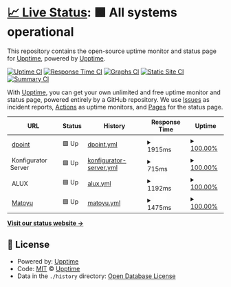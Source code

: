 # [📈 Live Status](https://upptime.github.io/upptime): <!--live status--> **🟩 All systems operational**

This repository contains the open-source uptime monitor and status page for [Upptime](https://upptime.js.org), powered by [Upptime](https://github.com/upptime/upptime).

[![Uptime CI](https://github.com/upptime/upptime/workflows/Uptime%20CI/badge.svg)](https://github.com/upptime/upptime/actions?query=workflow%3A%22Uptime+CI%22)
[![Response Time CI](https://github.com/upptime/upptime/workflows/Response%20Time%20CI/badge.svg)](https://github.com/upptime/upptime/actions?query=workflow%3A%22Response+Time+CI%22)
[![Graphs CI](https://github.com/upptime/upptime/workflows/Graphs%20CI/badge.svg)](https://github.com/upptime/upptime/actions?query=workflow%3A%22Graphs+CI%22)
[![Static Site CI](https://github.com/upptime/upptime/workflows/Static%20Site%20CI/badge.svg)](https://github.com/upptime/upptime/actions?query=workflow%3A%22Static+Site+CI%22)
[![Summary CI](https://github.com/upptime/upptime/workflows/Summary%20CI/badge.svg)](https://github.com/upptime/upptime/actions?query=workflow%3A%22Summary+CI%22)

With [Upptime](https://upptime.js.org), you can get your own unlimited and free uptime monitor and status page, powered entirely by a GitHub repository. We use [Issues](https://github.com/upptime/upptime/issues) as incident reports, [Actions](https://github.com/upptime/upptime/actions) as uptime monitors, and [Pages](https://upptime.github.io/upptime) for the status page.

<!--start: status pages-->
<!-- This summary is generated by Upptime (https://github.com/upptime/upptime) -->
<!-- Do not edit this manually, your changes will be overwritten -->
<!-- prettier-ignore -->
| URL | Status | History | Response Time | Uptime |
| --- | ------ | ------- | ------------- | ------ |
| <img alt="" src="https://icons.duckduckgo.com/ip3/www.dpoint.si.ico" height="13"> [dpoint](https://www.dpoint.si) | 🟩 Up | [dpoint.yml](https://github.com/matejplestenjak/uptime-monitoring/commits/HEAD/history/dpoint.yml) | <details><summary><img alt="Response time graph" src="./graphs/dpoint/response-time-week.png" height="20"> 1915ms</summary><br><a href="https://upptime.github.io/upptime/history/dpoint"><img alt="Response time 1980" src="https://img.shields.io/endpoint?url=https%3A%2F%2Fraw.githubusercontent.com%2Fmatejplestenjak%2Fuptime-monitoring%2FHEAD%2Fapi%2Fdpoint%2Fresponse-time.json"></a><br><a href="https://upptime.github.io/upptime/history/dpoint"><img alt="24-hour response time 2015" src="https://img.shields.io/endpoint?url=https%3A%2F%2Fraw.githubusercontent.com%2Fmatejplestenjak%2Fuptime-monitoring%2FHEAD%2Fapi%2Fdpoint%2Fresponse-time-day.json"></a><br><a href="https://upptime.github.io/upptime/history/dpoint"><img alt="7-day response time 1915" src="https://img.shields.io/endpoint?url=https%3A%2F%2Fraw.githubusercontent.com%2Fmatejplestenjak%2Fuptime-monitoring%2FHEAD%2Fapi%2Fdpoint%2Fresponse-time-week.json"></a><br><a href="https://upptime.github.io/upptime/history/dpoint"><img alt="30-day response time 1922" src="https://img.shields.io/endpoint?url=https%3A%2F%2Fraw.githubusercontent.com%2Fmatejplestenjak%2Fuptime-monitoring%2FHEAD%2Fapi%2Fdpoint%2Fresponse-time-month.json"></a><br><a href="https://upptime.github.io/upptime/history/dpoint"><img alt="1-year response time 1980" src="https://img.shields.io/endpoint?url=https%3A%2F%2Fraw.githubusercontent.com%2Fmatejplestenjak%2Fuptime-monitoring%2FHEAD%2Fapi%2Fdpoint%2Fresponse-time-year.json"></a></details> | <details><summary><a href="https://upptime.github.io/upptime/history/dpoint">100.00%</a></summary><a href="https://upptime.github.io/upptime/history/dpoint"><img alt="All-time uptime 100.00%" src="https://img.shields.io/endpoint?url=https%3A%2F%2Fraw.githubusercontent.com%2Fmatejplestenjak%2Fuptime-monitoring%2FHEAD%2Fapi%2Fdpoint%2Fuptime.json"></a><br><a href="https://upptime.github.io/upptime/history/dpoint"><img alt="24-hour uptime 100.00%" src="https://img.shields.io/endpoint?url=https%3A%2F%2Fraw.githubusercontent.com%2Fmatejplestenjak%2Fuptime-monitoring%2FHEAD%2Fapi%2Fdpoint%2Fuptime-day.json"></a><br><a href="https://upptime.github.io/upptime/history/dpoint"><img alt="7-day uptime 100.00%" src="https://img.shields.io/endpoint?url=https%3A%2F%2Fraw.githubusercontent.com%2Fmatejplestenjak%2Fuptime-monitoring%2FHEAD%2Fapi%2Fdpoint%2Fuptime-week.json"></a><br><a href="https://upptime.github.io/upptime/history/dpoint"><img alt="30-day uptime 100.00%" src="https://img.shields.io/endpoint?url=https%3A%2F%2Fraw.githubusercontent.com%2Fmatejplestenjak%2Fuptime-monitoring%2FHEAD%2Fapi%2Fdpoint%2Fuptime-month.json"></a><br><a href="https://upptime.github.io/upptime/history/dpoint"><img alt="1-year uptime 100.00%" src="https://img.shields.io/endpoint?url=https%3A%2F%2Fraw.githubusercontent.com%2Fmatejplestenjak%2Fuptime-monitoring%2FHEAD%2Fapi%2Fdpoint%2Fuptime-year.json"></a></details>
| <img alt="" src="https://icons.duckduckgo.com/ip3/null.ico" height="13"> Konfigurator Server | 🟩 Up | [konfigurator-server.yml](https://github.com/matejplestenjak/uptime-monitoring/commits/HEAD/history/konfigurator-server.yml) | <details><summary><img alt="Response time graph" src="./graphs/konfigurator-server/response-time-week.png" height="20"> 715ms</summary><br><a href="https://upptime.github.io/upptime/history/konfigurator-server"><img alt="Response time 599" src="https://img.shields.io/endpoint?url=https%3A%2F%2Fraw.githubusercontent.com%2Fmatejplestenjak%2Fuptime-monitoring%2FHEAD%2Fapi%2Fkonfigurator-server%2Fresponse-time.json"></a><br><a href="https://upptime.github.io/upptime/history/konfigurator-server"><img alt="24-hour response time 550" src="https://img.shields.io/endpoint?url=https%3A%2F%2Fraw.githubusercontent.com%2Fmatejplestenjak%2Fuptime-monitoring%2FHEAD%2Fapi%2Fkonfigurator-server%2Fresponse-time-day.json"></a><br><a href="https://upptime.github.io/upptime/history/konfigurator-server"><img alt="7-day response time 715" src="https://img.shields.io/endpoint?url=https%3A%2F%2Fraw.githubusercontent.com%2Fmatejplestenjak%2Fuptime-monitoring%2FHEAD%2Fapi%2Fkonfigurator-server%2Fresponse-time-week.json"></a><br><a href="https://upptime.github.io/upptime/history/konfigurator-server"><img alt="30-day response time 649" src="https://img.shields.io/endpoint?url=https%3A%2F%2Fraw.githubusercontent.com%2Fmatejplestenjak%2Fuptime-monitoring%2FHEAD%2Fapi%2Fkonfigurator-server%2Fresponse-time-month.json"></a><br><a href="https://upptime.github.io/upptime/history/konfigurator-server"><img alt="1-year response time 599" src="https://img.shields.io/endpoint?url=https%3A%2F%2Fraw.githubusercontent.com%2Fmatejplestenjak%2Fuptime-monitoring%2FHEAD%2Fapi%2Fkonfigurator-server%2Fresponse-time-year.json"></a></details> | <details><summary><a href="https://upptime.github.io/upptime/history/konfigurator-server">100.00%</a></summary><a href="https://upptime.github.io/upptime/history/konfigurator-server"><img alt="All-time uptime 99.97%" src="https://img.shields.io/endpoint?url=https%3A%2F%2Fraw.githubusercontent.com%2Fmatejplestenjak%2Fuptime-monitoring%2FHEAD%2Fapi%2Fkonfigurator-server%2Fuptime.json"></a><br><a href="https://upptime.github.io/upptime/history/konfigurator-server"><img alt="24-hour uptime 100.00%" src="https://img.shields.io/endpoint?url=https%3A%2F%2Fraw.githubusercontent.com%2Fmatejplestenjak%2Fuptime-monitoring%2FHEAD%2Fapi%2Fkonfigurator-server%2Fuptime-day.json"></a><br><a href="https://upptime.github.io/upptime/history/konfigurator-server"><img alt="7-day uptime 100.00%" src="https://img.shields.io/endpoint?url=https%3A%2F%2Fraw.githubusercontent.com%2Fmatejplestenjak%2Fuptime-monitoring%2FHEAD%2Fapi%2Fkonfigurator-server%2Fuptime-week.json"></a><br><a href="https://upptime.github.io/upptime/history/konfigurator-server"><img alt="30-day uptime 100.00%" src="https://img.shields.io/endpoint?url=https%3A%2F%2Fraw.githubusercontent.com%2Fmatejplestenjak%2Fuptime-monitoring%2FHEAD%2Fapi%2Fkonfigurator-server%2Fuptime-month.json"></a><br><a href="https://upptime.github.io/upptime/history/konfigurator-server"><img alt="1-year uptime 99.97%" src="https://img.shields.io/endpoint?url=https%3A%2F%2Fraw.githubusercontent.com%2Fmatejplestenjak%2Fuptime-monitoring%2FHEAD%2Fapi%2Fkonfigurator-server%2Fuptime-year.json"></a></details>
| <img alt="" src="https://icons.duckduckgo.com/ip3/null.ico" height="13"> ALUX | 🟩 Up | [alux.yml](https://github.com/matejplestenjak/uptime-monitoring/commits/HEAD/history/alux.yml) | <details><summary><img alt="Response time graph" src="./graphs/alux/response-time-week.png" height="20"> 1192ms</summary><br><a href="https://upptime.github.io/upptime/history/alux"><img alt="Response time 1348" src="https://img.shields.io/endpoint?url=https%3A%2F%2Fraw.githubusercontent.com%2Fmatejplestenjak%2Fuptime-monitoring%2FHEAD%2Fapi%2Falux%2Fresponse-time.json"></a><br><a href="https://upptime.github.io/upptime/history/alux"><img alt="24-hour response time 1178" src="https://img.shields.io/endpoint?url=https%3A%2F%2Fraw.githubusercontent.com%2Fmatejplestenjak%2Fuptime-monitoring%2FHEAD%2Fapi%2Falux%2Fresponse-time-day.json"></a><br><a href="https://upptime.github.io/upptime/history/alux"><img alt="7-day response time 1192" src="https://img.shields.io/endpoint?url=https%3A%2F%2Fraw.githubusercontent.com%2Fmatejplestenjak%2Fuptime-monitoring%2FHEAD%2Fapi%2Falux%2Fresponse-time-week.json"></a><br><a href="https://upptime.github.io/upptime/history/alux"><img alt="30-day response time 1333" src="https://img.shields.io/endpoint?url=https%3A%2F%2Fraw.githubusercontent.com%2Fmatejplestenjak%2Fuptime-monitoring%2FHEAD%2Fapi%2Falux%2Fresponse-time-month.json"></a><br><a href="https://upptime.github.io/upptime/history/alux"><img alt="1-year response time 1348" src="https://img.shields.io/endpoint?url=https%3A%2F%2Fraw.githubusercontent.com%2Fmatejplestenjak%2Fuptime-monitoring%2FHEAD%2Fapi%2Falux%2Fresponse-time-year.json"></a></details> | <details><summary><a href="https://upptime.github.io/upptime/history/alux">100.00%</a></summary><a href="https://upptime.github.io/upptime/history/alux"><img alt="All-time uptime 100.00%" src="https://img.shields.io/endpoint?url=https%3A%2F%2Fraw.githubusercontent.com%2Fmatejplestenjak%2Fuptime-monitoring%2FHEAD%2Fapi%2Falux%2Fuptime.json"></a><br><a href="https://upptime.github.io/upptime/history/alux"><img alt="24-hour uptime 100.00%" src="https://img.shields.io/endpoint?url=https%3A%2F%2Fraw.githubusercontent.com%2Fmatejplestenjak%2Fuptime-monitoring%2FHEAD%2Fapi%2Falux%2Fuptime-day.json"></a><br><a href="https://upptime.github.io/upptime/history/alux"><img alt="7-day uptime 100.00%" src="https://img.shields.io/endpoint?url=https%3A%2F%2Fraw.githubusercontent.com%2Fmatejplestenjak%2Fuptime-monitoring%2FHEAD%2Fapi%2Falux%2Fuptime-week.json"></a><br><a href="https://upptime.github.io/upptime/history/alux"><img alt="30-day uptime 100.00%" src="https://img.shields.io/endpoint?url=https%3A%2F%2Fraw.githubusercontent.com%2Fmatejplestenjak%2Fuptime-monitoring%2FHEAD%2Fapi%2Falux%2Fuptime-month.json"></a><br><a href="https://upptime.github.io/upptime/history/alux"><img alt="1-year uptime 100.00%" src="https://img.shields.io/endpoint?url=https%3A%2F%2Fraw.githubusercontent.com%2Fmatejplestenjak%2Fuptime-monitoring%2FHEAD%2Fapi%2Falux%2Fuptime-year.json"></a></details>
| <img alt="" src="https://icons.duckduckgo.com/ip3/matoyu.si.ico" height="13"> [Matoyu](https://matoyu.si) | 🟩 Up | [matoyu.yml](https://github.com/matejplestenjak/uptime-monitoring/commits/HEAD/history/matoyu.yml) | <details><summary><img alt="Response time graph" src="./graphs/matoyu/response-time-week.png" height="20"> 1475ms</summary><br><a href="https://upptime.github.io/upptime/history/matoyu"><img alt="Response time 1468" src="https://img.shields.io/endpoint?url=https%3A%2F%2Fraw.githubusercontent.com%2Fmatejplestenjak%2Fuptime-monitoring%2FHEAD%2Fapi%2Fmatoyu%2Fresponse-time.json"></a><br><a href="https://upptime.github.io/upptime/history/matoyu"><img alt="24-hour response time 1517" src="https://img.shields.io/endpoint?url=https%3A%2F%2Fraw.githubusercontent.com%2Fmatejplestenjak%2Fuptime-monitoring%2FHEAD%2Fapi%2Fmatoyu%2Fresponse-time-day.json"></a><br><a href="https://upptime.github.io/upptime/history/matoyu"><img alt="7-day response time 1475" src="https://img.shields.io/endpoint?url=https%3A%2F%2Fraw.githubusercontent.com%2Fmatejplestenjak%2Fuptime-monitoring%2FHEAD%2Fapi%2Fmatoyu%2Fresponse-time-week.json"></a><br><a href="https://upptime.github.io/upptime/history/matoyu"><img alt="30-day response time 1472" src="https://img.shields.io/endpoint?url=https%3A%2F%2Fraw.githubusercontent.com%2Fmatejplestenjak%2Fuptime-monitoring%2FHEAD%2Fapi%2Fmatoyu%2Fresponse-time-month.json"></a><br><a href="https://upptime.github.io/upptime/history/matoyu"><img alt="1-year response time 1468" src="https://img.shields.io/endpoint?url=https%3A%2F%2Fraw.githubusercontent.com%2Fmatejplestenjak%2Fuptime-monitoring%2FHEAD%2Fapi%2Fmatoyu%2Fresponse-time-year.json"></a></details> | <details><summary><a href="https://upptime.github.io/upptime/history/matoyu">100.00%</a></summary><a href="https://upptime.github.io/upptime/history/matoyu"><img alt="All-time uptime 99.80%" src="https://img.shields.io/endpoint?url=https%3A%2F%2Fraw.githubusercontent.com%2Fmatejplestenjak%2Fuptime-monitoring%2FHEAD%2Fapi%2Fmatoyu%2Fuptime.json"></a><br><a href="https://upptime.github.io/upptime/history/matoyu"><img alt="24-hour uptime 100.00%" src="https://img.shields.io/endpoint?url=https%3A%2F%2Fraw.githubusercontent.com%2Fmatejplestenjak%2Fuptime-monitoring%2FHEAD%2Fapi%2Fmatoyu%2Fuptime-day.json"></a><br><a href="https://upptime.github.io/upptime/history/matoyu"><img alt="7-day uptime 100.00%" src="https://img.shields.io/endpoint?url=https%3A%2F%2Fraw.githubusercontent.com%2Fmatejplestenjak%2Fuptime-monitoring%2FHEAD%2Fapi%2Fmatoyu%2Fuptime-week.json"></a><br><a href="https://upptime.github.io/upptime/history/matoyu"><img alt="30-day uptime 99.69%" src="https://img.shields.io/endpoint?url=https%3A%2F%2Fraw.githubusercontent.com%2Fmatejplestenjak%2Fuptime-monitoring%2FHEAD%2Fapi%2Fmatoyu%2Fuptime-month.json"></a><br><a href="https://upptime.github.io/upptime/history/matoyu"><img alt="1-year uptime 99.80%" src="https://img.shields.io/endpoint?url=https%3A%2F%2Fraw.githubusercontent.com%2Fmatejplestenjak%2Fuptime-monitoring%2FHEAD%2Fapi%2Fmatoyu%2Fuptime-year.json"></a></details>

<!--end: status pages-->

[**Visit our status website →**](https://upptime.github.io/upptime)

## 📄 License

- Powered by: [Upptime](https://github.com/upptime/upptime)
- Code: [MIT](./LICENSE) © [Upptime](https://upptime.js.org)
- Data in the `./history` directory: [Open Database License](https://opendatacommons.org/licenses/odbl/1-0/)
